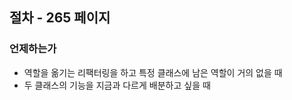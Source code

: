 ## 절차 - 265 페이지

### 언제하는가

- 역할을 옮기는 리팩터링을 하고 특정 클래스에 남은 역할이 거의 없을 때
- 두 클래스의 기능을 지금과 다르게 배분하고 싶을 때
